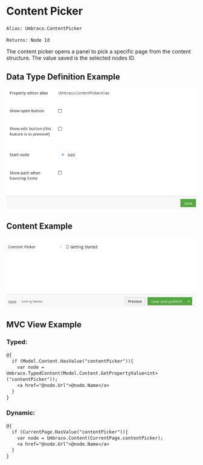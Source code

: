 # Content Picker

`Alias: Umbraco.ContentPicker`

`Returns: Node Id`

The content picker opens a panel to pick a specific page from the content structure. The value saved is the selected nodes ID.

## Data Type Definition Example

![Content Picker Data Type Definition](images/Content-Picker-DataType.png)

## Content Example 

![Content Picker Content](images/Content-Picker-Content.png)

## MVC View Example

### Typed:

	@{
	  if (Model.Content.HasValue("contentPicker")){
	    var node = Umbraco.TypedContent(Model.Content.GetPropertyValue<int>("contentPicker"));
	    <a href="@node.Url">@node.Name</a>
	  }
	}

### Dynamic:                              

	@{
	  if (CurrentPage.HasValue("contentPicker")){
	    var node = Umbraco.Content(CurrentPage.contentPicker);
	    <a href="@node.Url">@node.Name</a>
	  }
	}
	